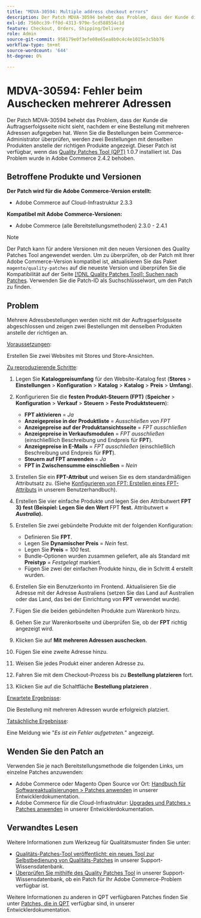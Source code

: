 ```yaml
---
title: "MDVA-30594: Multiple address checkout errors"
description: Der Patch MDVA-30594 behebt das Problem, dass der Kunde die Auftragserfolgsseite nicht sieht, nachdem er eine Bestellung mit mehreren Adressen aufgegeben hat. Wenn Sie die Bestellungen beim Commerce-Administrator überprüfen, werden zwei Bestellungen mit denselben Produkten anstelle der richtigen Produkte angezeigt. Dieser Patch ist verfügbar, wenn das [Quality Patches Tool (QPT)](/help/announcements/adobe-commerce-announcements/magento-quality-patches-released-new-tool-to-self-serve-quality-patches.md) 1.0.7 installiert ist. Das Problem wurde in Adobe Commerce 2.4.2 behoben.
exl-id: 7560cc39-ff0d-4313-979e-5cd588554c1d
feature: Checkout, Orders, Shipping/Delivery
role: Admin
source-git-commit: 958179e0f3efe08e65ea8b0c4c4e1015e3c5bb76
workflow-type: tm+mt
source-wordcount: '644'
ht-degree: 0%

---
```


# MDVA-30594: Fehler beim Auschecken mehrerer Adressen

Der Patch MDVA-30594 behebt das Problem, dass der Kunde die Auftragserfolgsseite nicht sieht, nachdem er eine Bestellung mit mehreren Adressen aufgegeben hat. Wenn Sie die Bestellungen beim Commerce-Administrator überprüfen, werden zwei Bestellungen mit denselben Produkten anstelle der richtigen Produkte angezeigt. Dieser Patch ist verfügbar, wenn das [Quality Patches Tool (QPT)](/help/announcements/adobe-commerce-announcements/magento-quality-patches-released-new-tool-to-self-serve-quality-patches.md) 1.0.7 installiert ist. Das Problem wurde in Adobe Commerce 2.4.2 behoben.

## Betroffene Produkte und Versionen

**Der Patch wird für die Adobe Commerce-Version erstellt:**

* Adobe Commerce auf Cloud-Infrastruktur 2.3.3

**Kompatibel mit Adobe Commerce-Versionen:**

* Adobe Commerce (alle Bereitstellungsmethoden) 2.3.0 - 2.4.1

>[!NOTE]
>
>Der Patch kann für andere Versionen mit den neuen Versionen des Quality Patches Tool angewendet werden. Um zu überprüfen, ob der Patch mit Ihrer Adobe Commerce-Version kompatibel ist, aktualisieren Sie das Paket `magento/quality-patches` auf die neueste Version und überprüfen Sie die Kompatibilität auf der Seite [[!DNL Quality Patches Tool]: Suchen nach Patches](https://devdocs.magento.com/quality-patches/tool.html#patch-grid). Verwenden Sie die Patch-ID als Suchschlüsselwort, um den Patch zu finden.

## Problem

Mehrere Adressbestellungen werden nicht mit der Auftragserfolgsseite abgeschlossen und zeigen zwei Bestellungen mit denselben Produkten anstelle der richtigen an.

<u>Voraussetzungen</u>:

Erstellen Sie zwei Websites mit Stores und Store-Ansichten.

<u>Zu reproduzierende Schritte</u>:

1. Legen Sie **Katalogpreisumfang** für den Website-Katalog fest (**Stores** > **Einstellungen** > **Konfiguration** > **Katalog** > **Katalog** > **Preis** > **Umfang**).
1. Konfigurieren Sie die **festen Produkt-Steuern (FPT)** (**Speicher** > **Konfiguration** > **Verkauf** > **Steuern** > **Feste Produktsteuern**):

   * **FPT aktivieren** = *Ja*
   * **Anzeigepreise in der Produktliste** = *Ausschließen von FPT*
   * **Anzeigepreise auf der Produktansichtsseite** = *FPT ausschließen*
   * **Anzeigepreise in Verkaufsmodulen** = *FPT ausschließen* (einschließlich Beschreibung und Endpreis für **FPT**).
   * **Anzeigepreise in E-Mails** = *FPT ausschließen* (einschließlich Beschreibung und Endpreis für **FPT**).
   * **Steuern auf FPT anwenden** = *Ja*
   * **FPT in Zwischensumme einschließen** = *Nein*

1. Erstellen Sie ein **FPT-Attribut** und weisen Sie es dem standardmäßigen Attributsatz zu. (Siehe [Konfigurieren von FPT: Erstellen eines FPT-Attributs](https://docs.magento.com/user-guide/tax/fixed-product-tax-configuration.html#step-2-create-an-fpt-attribute) in unserem Benutzerhandbuch).

1. Erstellen Sie vier einfache Produkte und legen Sie den Attributwert **FPT** **3} fest (Beispiel: Legen Sie den Wert** FPT **fest.** Attributwert **= *Australia*).**

1. Erstellen Sie zwei gebündelte Produkte mit der folgenden Konfiguration:

   * Definieren Sie **FPT**.
   * Legen Sie **Dynamischer Preis** = *Nein* fest.
   * Legen Sie **Preis** = *100* fest.
   * Bundle-Optionen wurden zusammen geliefert, alle als Standard mit **Preistyp** = *Festgelegt* markiert.
   * Fügen Sie zwei der einfachen Produkte hinzu, die in Schritt 4 erstellt wurden.

1. Erstellen Sie ein Benutzerkonto im Frontend. Aktualisieren Sie die Adresse mit der Adresse Australiens (setzen Sie das Land auf Australien oder das Land, das bei der Einrichtung von **FPT** verwendet wurde).

1. Fügen Sie die beiden gebündelten Produkte zum Warenkorb hinzu.

1. Gehen Sie zur Warenkorbseite und überprüfen Sie, ob der **FPT** richtig angezeigt wird.

1. Klicken Sie auf **Mit mehreren Adressen auschecken**.

1. Fügen Sie eine zweite Adresse hinzu.

1. Weisen Sie jedes Produkt einer anderen Adresse zu.

1. Fahren Sie mit dem Checkout-Prozess bis zu **Bestellung platzieren** fort.

1. Klicken Sie auf die Schaltfläche **Bestellung platzieren** .

<u>Erwartete Ergebnisse</u>:

Die Bestellung mit mehreren Adressen wurde erfolgreich platziert.

<u>Tatsächliche Ergebnisse</u>:

Eine Meldung wie &quot;*Es ist ein Fehler aufgetreten.*&quot; angezeigt.

## Wenden Sie den Patch an

Verwenden Sie je nach Bereitstellungsmethode die folgenden Links, um einzelne Patches anzuwenden:

* Adobe Commerce oder Magento Open Source vor Ort: [Handbuch für Softwareaktualisierungen > Patches anwenden](https://devdocs.magento.com/guides/v2.4/comp-mgr/patching/mqp.html) in unserer Entwicklerdokumentation.
* Adobe Commerce für die Cloud-Infrastruktur: [Upgrades und Patches > Patches anwenden](https://devdocs.magento.com/cloud/project/project-patch.html) in unserer Entwicklerdokumentation.

## Verwandtes Lesen

Weitere Informationen zum Werkzeug für Qualitätsmuster finden Sie unter:

* [Qualitäts-Patches-Tool veröffentlicht: ein neues Tool zur Selbstbedienung von Qualitäts-Patches](/help/announcements/adobe-commerce-announcements/magento-quality-patches-released-new-tool-to-self-serve-quality-patches.md) in unserer Support-Wissensdatenbank.
* [Überprüfen Sie mithilfe des Quality Patches Tool](/help/support-tools/patches-available-in-qpt-tool/check-patch-for-magento-issue-with-magento-quality-patches.md) in unserer Support-Wissensdatenbank, ob ein Patch für Ihr Adobe Commerce-Problem verfügbar ist.

Weitere Informationen zu anderen in QPT verfügbaren Patches finden Sie unter [Patches, die in QPT](https://devdocs.magento.com/quality-patches/tool.html#patch-grid) verfügbar sind, in unserer Entwicklerdokumentation.
